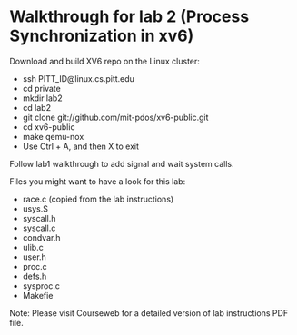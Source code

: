 # Walkthrough for lab 2 (Process Synchronization in xv6)


<p>Download and build XV6 repo on the Linux cluster:</p>
<ul>
  <li>ssh PITT_ID@linux.cs.pitt.edu</li>
  <li>cd private</li>
  <li>mkdir lab2</li>
  <li>cd lab2</li>
  <li>git clone git://github.com/mit-pdos/xv6-public.git</li>
  <li>cd xv6-public</li>
  <li>make qemu-nox</li>
  <li>Use Ctrl + A, and then X to exit</li>
</ul>

<p>Follow lab1 walkthrough to add signal and wait system calls.</p>
<p>Files you might want to have a look for this lab:</p>
<ul>
  <li>race.c (copied from the lab instructions)</li>
  <li>usys.S</li>
  <li>syscall.h</li>
  <li>syscall.c</li>
  <li>condvar.h</li>
  <li>ulib.c</li>
  <li>user.h</li>
  <li>proc.c</li>
  <li>defs.h</li>
  <li>sysproc.c</li>
  <li>Makefie</li>
</ul>

<p>Note: Please visit Courseweb for a detailed version of lab instructions PDF file.</p>
